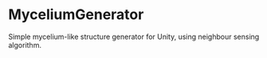 # MyceliumGenerator

Simple mycelium-like structure generator for Unity, using neighbour sensing algorithm.
